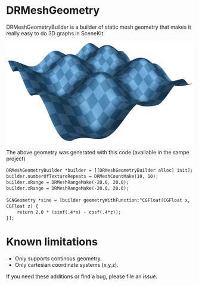 DRMeshGeometry
==============

DRMeshGeometryBuilder is a builder of static mesh geometry that makes it really easy to do 3D graphs in SceneKit.

![An example rendering of a mesh](example.png)

The above geometry was generated with this code (available in the sampe project)

    DRMeshGeometryBuilder *builder = [[DRMeshGeometryBuilder alloc] init];
    builder.numberOfTextureRepeats = DRMeshCountMake(10, 10);
    builder.xRange = DRMeshRangeMake(-20.0, 20.0);
    builder.zRange = DRMeshRangeMake(-20.0, 20.0);
    
    SCNGeometry *sine = [builder geometryWithFunction:^CGFloat(CGFloat x, CGFloat z) {
        return 2.0 * (sinf(.4*x) - cosf(.4*z));
    }];

# Known limitations 

 * Only supports continous geometry. 
 * Only cartesian coordinate systems (x,y,z).
 
If you need these additions or find a bug, please file an issue.

